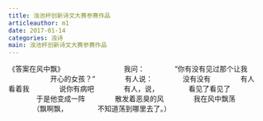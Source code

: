```yaml
---
title: 浊池杯创新诗文大赛参赛作品
articleauthor: m1
date: 2017-01-14
categories: 浊诗
main: 浊池杯创新诗文大赛参赛作品
---
```


《答案在风中飘》
　　　　
　　　　我问：
　　　　“你有没有见过那个让我
　　　　　　开心的女孩？“
　　　　有人说：
　　　　没有没有
　　　　有人看着我
　　　　说你有病吧
　　　　有人，说，
　　　　看见了看见了
　　　　于是他变成一阵
　　　　散发着恶臭的风
　　　　我在风中飘荡
　　　　（飘啊飘，
　　　　不知道荡到哪里去了。）